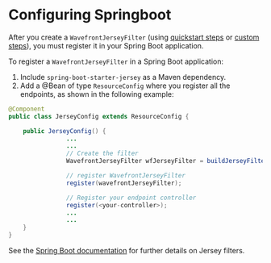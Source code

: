 # Configuring Springboot

After you create a `WavefrontJerseyFilter` (using [quickstart steps](https://github.com/wavefrontHQ/wavefront-jersey-sdk-java#3-create-and-register-a-wavefrontjerseyfilter) or [custom steps](https://github.com/wavefrontHQ/wavefront-jersey-sdk-java#5-create-and-register-a-wavefrontjerseyfilter)), you must register it in your Spring Boot application.

To register a `WavefrontJerseyFilter` in a Spring Boot application:

1. Include `spring-boot-starter-jersey` as a Maven dependency.
2. Add a @Bean of type `ResourceConfig` where you register all the endpoints, as shown in the following example:

```java
@Component
public class JerseyConfig extends ResourceConfig {

    public JerseyConfig() {
                ...
                ...
                // Create the filter 
                WavefrontJerseyFilter wfJerseyFilter = buildJerseyFilter();  // pseudocode

                // register WavefrontJerseyFilter
                register(wavefrontJerseyFilter);

                // Register your endpoint controller
                register(<your-controller>);
                ...
                ...
    }
}
```

See the [Spring Boot documentation](https://docs.spring.io/spring-boot/docs/current/reference/html/boot-features-developing-web-applications.html#boot-features-jersey) for further details on Jersey filters.

